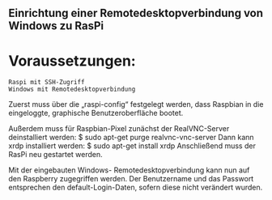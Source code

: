 ## Einrichtung einer Remotedesktopverbindung von Windows zu RasPi
# Voraussetzungen:
	Raspi mit SSH-Zugriff
	Windows mit Remotedesktopverbindung

Zuerst muss über die „raspi-config“ festgelegt werden, dass Raspbian in die eingeloggte, graphische Benutzeroberfläche bootet.

Außerdem muss für Raspbian-Pixel zunächst der RealVNC-Server deinstalliert werden:
	$ sudo apt-get purge realvnc-vnc-server
Dann kann xrdp installiert werden:
	$ sudo apt-get install xrdp
Anschließend muss der RasPi neu gestartet werden.

Mit der eingebauten Windows- Remotedesktopverbindung kann nun auf den Raspberry zugegriffen werden. Der Benutzername und das Passwort entsprechen den default-Login-Daten, sofern diese nicht verändert wurden.
